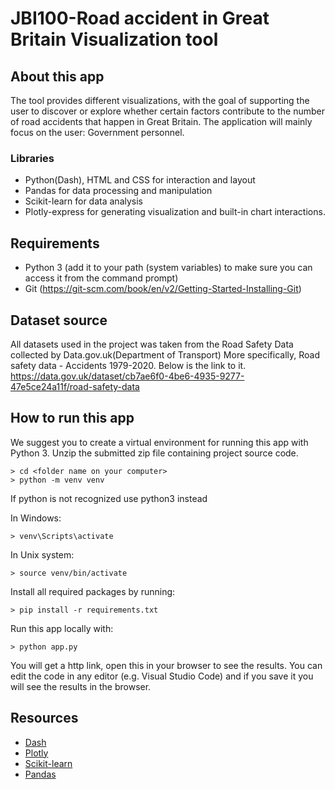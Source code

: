 # JBI100-Road accident in Great Britain Visualization tool

## About this app

The tool provides different visualizations, with the goal of supporting the user to discover or explore whether 
certain factors contribute to the number of road accidents that happen in Great Britain. The application will 
mainly focus on the user: Government personnel.

### Libraries
* Python(Dash), HTML and CSS for interaction and layout
* Pandas for data processing and manipulation
* Scikit-learn for data analysis
* Plotly-express for generating visualization and built-in chart interactions.

## Requirements

* Python 3 (add it to your path (system variables) to make sure you can access it from the command prompt)
* Git (https://git-scm.com/book/en/v2/Getting-Started-Installing-Git)

## Dataset source
All datasets used in the project was taken from the Road Safety Data collected by Data.gov.uk(Department of Transport)
More specifically, Road safety data - Accidents 1979-2020. Below is the link to it.
https://data.gov.uk/dataset/cb7ae6f0-4be6-4935-9277-47e5ce24a11f/road-safety-data

## How to run this app

We suggest you to create a virtual environment for running this app with Python 3. 
Unzip the submitted zip file containing project source code.

```
> cd <folder name on your computer>
> python -m venv venv

```
If python is not recognized use python3 instead

In Windows: 

```
> venv\Scripts\activate

```
In Unix system:
```
> source venv/bin/activate
```

Install all required packages by running:
```
> pip install -r requirements.txt
```

Run this app locally with:
```
> python app.py
```
You will get a http link, open this in your browser to see the results. You can edit the code in any editor (e.g. Visual Studio Code) and if you save it you will see the results in the browser.

## Resources

* [Dash](https://dash.plot.ly/)
* [Plotly](https://plotly.com/python/plotly-express/)
* [Scikit-learn](https://scikit-learn.org/stable/)
* [Pandas](https://pandas.pydata.org/)

